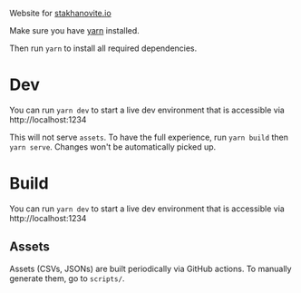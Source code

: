 Website for [stakhanovite.io](https://stakhanovite.io)

Make sure you have [yarn](https://yarnpkg.com/) installed.

Then run `yarn` to install all required dependencies.
# Dev

You can run `yarn dev` to start a live dev environment that is accessible via http://localhost:1234 

This will not serve `assets`. To have the full experience, run `yarn build` then `yarn serve`. Changes won't be automatically picked up.
# Build

You can run `yarn dev` to start a live dev environment that is accessible via http://localhost:1234 

## Assets

Assets (CSVs, JSONs) are built periodically via GitHub actions. To manually generate them,  go to `scripts/`.